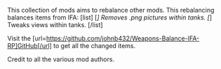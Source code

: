 This collection of mods aims to rebalance other mods.
This rebalancing balances items from IFA:
[list]
[*] Removes .png pictures within tanks.
[*] Tweaks views within tanks.
[/list]

Visit the [url=https://github.com/johnb432/Weapons-Balance-IFA-RP]GitHub[/url] to get all the changed items.

Credit to all the various mod authors.
